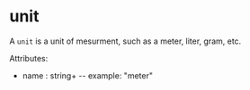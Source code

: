# unit

A `unit` is a unit of mesurment, such as a meter, liter, gram, etc.

Attributes:

* name : string+ -- example: "meter"
